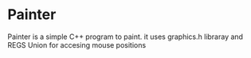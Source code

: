 # Painter
Painter is a simple C++ program to paint. 
it uses graphics.h libraray and REGS Union for accesing mouse positions

